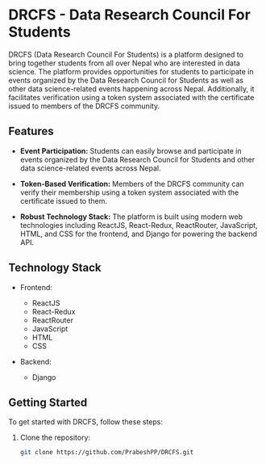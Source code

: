 # DRCFS - Data Research Council For Students

DRCFS (Data Research Council For Students) is a platform designed to bring together students from all over Nepal who are interested in data science. The platform provides opportunities for students to participate in events organized by the Data Research Council for Students as well as other data science-related events happening across Nepal. Additionally, it facilitates verification using a token system associated with the certificate issued to members of the DRCFS community.

## Features

- **Event Participation:** Students can easily browse and participate in events organized by the Data Research Council for Students and other data science-related events across Nepal.

- **Token-Based Verification:** Members of the DRCFS community can verify their membership using a token system associated with the certificate issued to them.

- **Robust Technology Stack:** The platform is built using modern web technologies including ReactJS, React-Redux, ReactRouter, JavaScript, HTML, and CSS for the frontend, and Django for powering the backend API.

## Technology Stack

- Frontend:
  - ReactJS
  - React-Redux
  - ReactRouter
  - JavaScript
  - HTML
  - CSS

- Backend:
  - Django

## Getting Started

To get started with DRCFS, follow these steps:

1. Clone the repository:
   ```bash
   git clone https://github.com/PrabeshPP/DRCFS.git